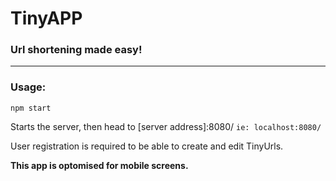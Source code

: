 # TinyAPP
### Url shortening made easy!

--------------------------------------------------------

### Usage:

```
npm start
```

Starts the server, then head to [server address]:8080/ `ie: localhost:8080/`

User registration is required to be able to create and edit TinyUrls.

**This app is optomised for mobile screens.**